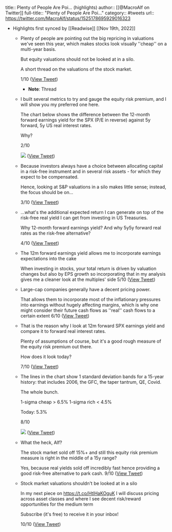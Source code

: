 title:: Plenty of People Are Poi... (highlights)
author:: [[@MacroAlf on Twitter]]
full-title:: "Plenty of People Are Poi..."
category:: #tweets
url:: https://twitter.com/MacroAlf/status/1525178695929016323

- Highlights first synced by [[Readwise]] [[Nov 19th, 2022]]
	- Plenty of people are pointing out the big repricing in valuations we've seen this year, which makes stocks look visually ''cheap'' on a multi-year basis.
	  
	  But equity valuations should not be looked at in a silo.
	  
	  A short thread on the valuations of the stock market.
	  
	  1/10 ([View Tweet](https://twitter.com/MacroAlf/status/1525178695929016323))
		- **Note**: Thread
	- I built several metrics to try and gauge the equity risk premium, and I will show you my preferred one here.
	  
	  The chart below shows the difference between the 12-month forward earnings yield for the SPX (P/E in reverse) against 5y forward, 5y US real interest rates.
	  
	  Why?
	  
	  2/10 
	  
	  ![](https://pbs.twimg.com/media/FSqEyMSX0AEHXcD.png) ([View Tweet](https://twitter.com/MacroAlf/status/1525178700630839298))
	- Because investors always have a choice between allocating capital in a risk-free instrument and in several risk assets - for which they expect to be compensated.
	  
	  Hence, looking at S&P valuations in a silo makes little sense; instead, the focus should be on...
	  
	  3/10 ([View Tweet](https://twitter.com/MacroAlf/status/1525178704028221440))
	- ...what's the additional expected return I can generate on top of the risk-free real yield I can get from investing in US Treasuries.
	  
	  Why 12-month forward earnings yield?
	  And why 5y5y forward real rates as the risk-free alternative?
	  
	  4/10 ([View Tweet](https://twitter.com/MacroAlf/status/1525178706133671936))
	- The 12m forward earnings yield allows me to incorporate earnings expectations into the cake
	  
	  When investing in stocks, your total return is driven by valuation changes but also by EPS growth so incorporating that in my analysis gives me a cleaner look at the multiples' side
	  5/10 ([View Tweet](https://twitter.com/MacroAlf/status/1525178708339851267))
	- Large-cap companies generally have a decent pricing power. 
	  
	  That allows them to incorporate most of the inflationary pressures into earnings without hugely affecting margins, which is why one might consider their future cash flows as ''real'' cash flows to a certain extent
	  6/10 ([View Tweet](https://twitter.com/MacroAlf/status/1525178710760034309))
	- That is the reason why I look at 12m forward SPX earnings yield and compare it to forward real interest rates.
	  
	  Plenty of assumptions of course, but it's a good rough measure of the equity risk premium out there.
	  
	  How does it look today?
	  
	  7/10 ([View Tweet](https://twitter.com/MacroAlf/status/1525178713591144455))
	- The lines in the chart show 1 standard deviation bands for a 15-year history: that includes 2006, the GFC, the taper tantrum, QE, Covid.
	  
	  The whole bunch.
	  
	  1-sigma cheap > 6.5%
	  1-sigma rich < 4.5%
	  
	  Today: 5.3%
	  
	  8/10 
	  
	  ![](https://pbs.twimg.com/media/FSqFNzTX0AIdpMd.png) ([View Tweet](https://twitter.com/MacroAlf/status/1525178718179758087))
	- What the heck, Alf?
	  
	  The stock market sold off 15%+ and still this equity risk premium measure is right in the middle of a 15y range?
	  
	  Yes, because real yields sold off incredibly fast hence providing a good risk-free alternative to park cash.
	  9/10 ([View Tweet](https://twitter.com/MacroAlf/status/1525178721451266048))
	- Stock market valuations shouldn't be looked at in a silo
	  
	  In my next piece on https://t.co/HtlHaKOguK I will discuss pricing across asset classes and where I see decent risk/reward opportunities for the medium term
	  
	  Subscribe (it's free) to receive it in your inbox!
	  
	  10/10 ([View Tweet](https://twitter.com/MacroAlf/status/1525178723946967040))